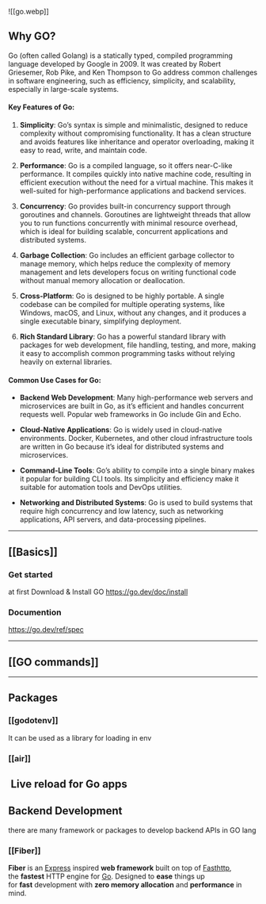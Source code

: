 
![[go.webp]]


## Why GO?

Go (often called Golang) is a statically typed, compiled programming language developed by Google in 2009. It was created by Robert Griesemer, Rob Pike, and Ken Thompson to Go address common challenges in software engineering, such as efficiency, simplicity, and scalability, especially in large-scale systems.

#### Key Features of Go:

1. **Simplicity**: Go’s syntax is simple and minimalistic, designed to reduce complexity without compromising functionality. It has a clean structure and avoids features like inheritance and operator overloading, making it easy to read, write, and maintain code.

2. **Performance**: Go is a compiled language, so it offers near-C-like performance. It compiles quickly into native machine code, resulting in efficient execution without the need for a virtual machine. This makes it well-suited for high-performance applications and backend services.

3. **Concurrency**: Go provides built-in concurrency support through goroutines and channels. Goroutines are lightweight threads that allow you to run functions concurrently with minimal resource overhead, which is ideal for building scalable, concurrent applications and distributed systems.

4. **Garbage Collection**: Go includes an efficient garbage collector to manage memory, which helps reduce the complexity of memory management and lets developers focus on writing functional code without manual memory allocation or deallocation.

5. **Cross-Platform**: Go is designed to be highly portable. A single codebase can be compiled for multiple operating systems, like Windows, macOS, and Linux, without any changes, and it produces a single executable binary, simplifying deployment.

6. **Rich Standard Library**: Go has a powerful standard library with packages for web development, file handling, testing, and more, making it easy to accomplish common programming tasks without relying heavily on external libraries.

#### Common Use Cases for Go:

- **Backend Web Development**: Many high-performance web servers and microservices are built in Go, as it’s efficient and handles concurrent requests well. Popular web frameworks in Go include Gin and Echo.

- **Cloud-Native Applications**: Go is widely used in cloud-native environments. Docker, Kubernetes, and other cloud infrastructure tools are written in Go because it’s ideal for distributed systems and microservices.

- **Command-Line Tools**: Go’s ability to compile into a single binary makes it popular for building CLI tools. Its simplicity and efficiency make it suitable for automation tools and DevOps utilities.

- **Networking and Distributed Systems**: Go is used to build systems that require high concurrency and low latency, such as networking applications, API servers, and data-processing pipelines.

---
## [[Basics]]

### **Get started**
 at first Download & Install GO
https://go.dev/doc/install

### Documention
https://go.dev/ref/spec

---
## [[GO commands]]

---
## Packages
### [[godotenv]]
It can be used as a library for loading in env 

### [[air]]
 Live reload for Go apps
 
---
## Backend Development
there are many framework or packages to develop backend APIs in GO lang
### [[Fiber]]
**Fiber** is an [Express](https://github.com/expressjs/express) inspired **web framework** built on top of [Fasthttp](https://github.com/valyala/fasthttp), the **fastest** HTTP engine for [Go](https://go.dev/doc/). Designed to **ease** things up for **fast** development with **zero memory allocation** and **performance** in mind.